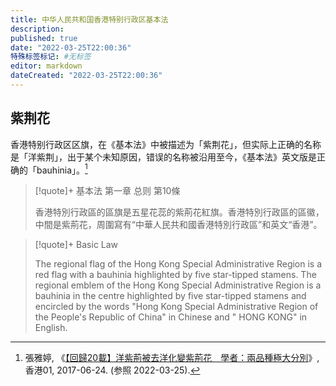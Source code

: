 ```yaml
---
title: 中华人民共和国香港特别行政区基本法
description:
published: true
date: "2022-03-25T22:00:36"
特殊标签标记: #无标签
editor: markdown
dateCreated: "2022-03-25T22:00:36"
---
```


## 紫荆花

香港特别行政区区旗，在《基本法》中被描述为「紫荆花」，但实际上正确的名称是「洋紫荆」，出于某个未知原因，错误的名称被沿用至今，《基本法》英文版是正确的「bauhinia」。[^0711]

[^0711]: 張雅婷, 《[【回歸20載】洋紫荊被去洋化變紫荊花　學者：兩品種極大分別](https://web.archive.org/web/20220227075515/https://www.hk01.com/社會新聞/97709/回歸20載-洋紫荊被去洋化變紫荊花-學者-兩品種極大分別)》, 香港01, 2017-06-24. (参照 2022-03-25).

> [!quote]+ 基本法 第一章 总则 第10條
>
> 香港特別行政區的區旗是五星花蕊的紫荊花紅旗。香港特別行政區的區徽，中間是紫荊花，周圍寫有“中華人民共和國香港特別行政區”和英文“香港”。

> [!quote]+ Basic Law
>
> The regional flag of the Hong Kong Special Administrative Region is a red flag with a bauhinia highlighted by five star-tipped stamens. The regional emblem of the Hong Kong Special Administrative Region is a bauhinia in the centre highlighted by five star-tipped stamens and encircled by the words "Hong Kong Special Administrative Region of the People's Republic of China" in Chinese and " HONG KONG" in English.
